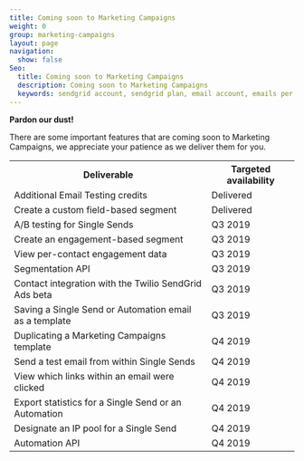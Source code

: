```yaml
---
title: Coming soon to Marketing Campaigns
weight: 0
group: marketing-campaigns
layout: page
navigation:
  show: false
Seo:
  title: Coming soon to Marketing Campaigns
  description: Coming soon to Marketing Campaigns
  keywords: sendgrid account, sendgrid plan, email account, emails per month
---
```


**Pardon our dust!** 

There are some important features that are coming soon to Marketing Campaigns, we appreciate your patience as we deliver them for you. 

 <table>
  <tr>
    <th><span style="font-weight:bold">Deliverable</span></th>
    <th><span style="font-weight:bold">Targeted availability</span></th>
  </tr>
  <tr>
    <td>Additional Email Testing credits</td>
    <td>Delivered</td>
  </tr>
  <tr>
    <td>Create a custom field-based segment</td>
    <td>Delivered</td>
  </tr>
  <tr>
    <td>A/B testing for Single Sends</td>
    <td>Q3 2019</td>
  </tr>
  <tr>
    <td>Create an engagement-based segment</td>
    <td>Q3 2019</td>
  </tr>
  <tr>
    <td>View per-contact engagement data</td>
    <td>Q3 2019</td>
  </tr>
  <tr>
    <td>Segmentation API</td>
    <td>Q3 2019</td>
  </tr>
  <tr>
    <td>Contact integration with the Twilio SendGrid Ads beta</td>
    <td>Q3 2019</td>
  </tr>
  <tr>
    <td>Saving a Single Send or Automation email as a template</td>
    <td>Q3 2019</td>
  </tr>
  <tr>
    <td>Duplicating a Marketing Campaigns template</td>
    <td>Q4 2019</td>
  </tr>
  <tr>
    <td>Send a test email from within Single Sends</td>
    <td>Q4 2019</td>
  </tr>
  <tr>
    <td>View which links within an email were clicked</td>
    <td>Q4 2019</td>
  </tr>
  <tr>
    <td>Export statistics for a Single Send or an Automation</td>
    <td>Q4 2019</td>
  </tr>
  <tr>
    <td>Designate an IP pool for a Single Send</td>
    <td>Q4 2019</td>
  </tr>
  <tr>
    <td>Automation API</td>
    <td>Q4 2019</td>
  </tr>
</table>
